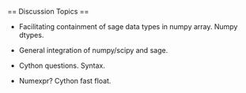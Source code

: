 == Discussion Topics ==

   * Facilitating containment of sage data types in numpy array. Numpy dtypes.

   * General integration of numpy/scipy and sage.

   * Cython questions. Syntax.
  
   * Numexpr? Cython fast float.

 
